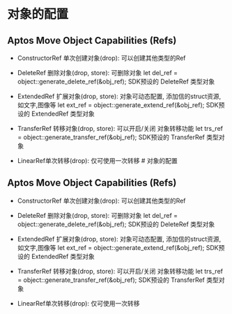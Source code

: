 # 对象的配置

## Aptos Move Object Capabilities (Refs)
- ConstructorRef 单次创建对象(drop): 可以创建其他类型的Ref

- DeleteRef 删除对象(drop, store): 可删除对象
  let del_ref = object::generate_delete_ref(&obj_ref);
  SDK预设的 DeleteRef 类型对象

- ExtendedRef 扩展对象(drop, store): 对象可动态配置, 添加信的struct资源, 如文字,图像等
    let ext_ref = object::generate_extend_ref(&obj_ref);
    SDK预设的 ExtendedRef 类型对象
- TransferRef 转移对象(drop, store): 可以开启/关闭 对象转移功能
   let trs_ref = object::generate_transfer_ref(&obj_ref);
   SDK预设的 TransferRef 类型对象
- LinearRef单次转移(drop): 仅可使用一次转移 # 对象的配置

## Aptos Move Object Capabilities (Refs)
- ConstructorRef 单次创建对象(drop): 可以创建其他类型的Ref

- DeleteRef 删除对象(drop, store): 可删除对象
  let del_ref = object::generate_delete_ref(&obj_ref);
  SDK预设的 DeleteRef 类型对象

- ExtendedRef 扩展对象(drop, store): 对象可动态配置, 添加信的struct资源, 如文字,图像等
  let ext_ref = object::generate_extend_ref(&obj_ref);
  SDK预设的 ExtendedRef 类型对象
- TransferRef 转移对象(drop, store): 可以开启/关闭 对象转移功能
  let trs_ref = object::generate_transfer_ref(&obj_ref);
  SDK预设的 TransferRef 类型对象
- LinearRef单次转移(drop): 仅可使用一次转移 



